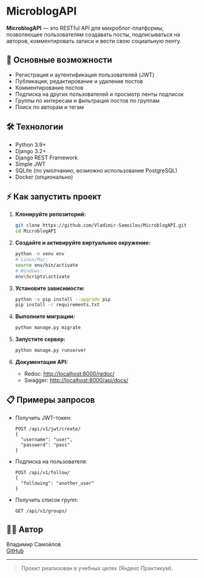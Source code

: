# MicroblogAPI

**MicroblogAPI** — это RESTful API для микроблог-платформы, позволяющее пользователям создавать посты, подписываться на авторов, комментировать записи и вести свою социальную ленту.

## 🚀 Основные возможности

- Регистрация и аутентификация пользователей (JWT)
- Публикация, редактирование и удаление постов
- Комментирование постов
- Подписка на других пользователей и просмотр ленты подписок
- Группы по интересам и фильтрация постов по группам
- Поиск по авторам и тегам

## 🛠️ Технологии

- Python 3.9+
- Django 3.2+
- Django REST Framework
- Simple JWT
- SQLite (по умолчанию, возможно использование PostgreSQL)
- Docker (опционально)

## ⚡ Как запустить проект

1. **Клонируйте репозиторий:**
    ```bash
    git clone https://github.com/Vladimir-Samoilov/MicroblogAPI.git
    cd MicroblogAPI
    ```

2. **Создайте и активируйте виртуальное окружение:**
    ```bash
    python -m venv env
    # Linux/Mac:
    source env/bin/activate
    # Windows:
    env\Scripts\activate
    ```

3. **Установите зависимости:**
    ```bash
    python -m pip install --upgrade pip
    pip install -r requirements.txt
    ```

4. **Выполните миграции:**
    ```bash
    python manage.py migrate
    ```

5. **Запустите сервер:**
    ```bash
    python manage.py runserver
    ```

6. **Документация API:**
    - Redoc: [http://localhost:8000/redoc/](http://localhost:8000/redoc/)
    - Swagger: [http://localhost:8000/api/docs/](http://localhost:8000/api/docs/)

## 📋 Примеры запросов

- Получить JWT-токен:
    ```http
    POST /api/v1/jwt/create/
    {
      "username": "user",
      "password": "pass"
    }
    ```
- Подписка на пользователя:
    ```http
    POST /api/v1/follow/
    {
      "following": "another_user"
    }
    ```
- Получить список групп:
    ```http
    GET /api/v1/groups/
    ```

## 🧑‍💻 Автор

Владимир Самойлов  
[GitHub](https://github.com/Vladimir-Samoilov)

---

> Проект реализован в учебных целях (Яндекс Практикум).
